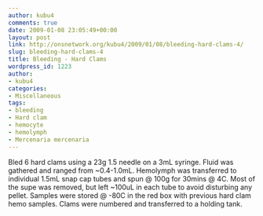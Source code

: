 ```yaml
---
author: kubu4
comments: true
date: 2009-01-08 23:05:49+00:00
layout: post
link: http://onsnetwork.org/kubu4/2009/01/08/bleeding-hard-clams-4/
slug: bleeding-hard-clams-4
title: Bleeding - Hard Clams
wordpress_id: 1223
author:
- kubu4
categories:
- Miscellaneous
tags:
- bleeding
- Hard clam
- hemocyte
- hemolymph
- Mercenaria mercenaria
---
```


Bled 6 hard clams using a 23g 1.5 needle on a 3mL syringe. Fluid was gathered and ranged from ~0.4-1.0mL. Hemolymph was transferred to individual 1.5mL snap cap tubes and spun @ 100g for 30mins @ 4C. Most of the supe was removed, but left ~100uL in each tube to avoid disturbing any pellet. Samples were stored @ -80C in the red box with previous hard clam hemo samples. Clams were numbered and transferred to a holding tank.
